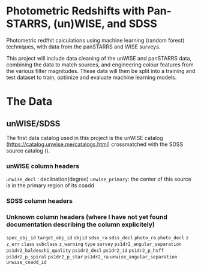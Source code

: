 # Photometric Redshifts with Pan-STARRS, (un)WISE, and SDSS

Photometric redfhit calculations using machine learning (random forest) techniques, with data from the panSTARRS and WISE surveys.

This project will include data cleaning of the unWISE and panSTARRS data, combining the data to match sources, and engineering colour features from the various filter magnitudes. These data will then be split into a training and test dataset to train, optimize and evaluate machine learning models.

# The Data
## unWISE/SDSS
The first data catalog used in this project is the unWISE catalog (https://catalog.unwise.me/catalogs.html) crossmatched with the SDSS source catalog ().

### unWISE column headers
`unwise_decl` : declination(degree)
`unwise_primary`: the center of this source is in the primary region of its coadd

### SDSS column headers

### Unknown column headers (where I have not yet found documentation describing the column explicitely)
`spec_obj_id`
`target_obj_id`
`objid`
`sdss_ra`
`sdss_decl`
`photo_ra`
`photo_decl`
`z`
`z_err`
`class`
`subclass`
`z_warning`
`type`
`survey`
`ps1dr2_angular_separation`
`ps1dr2_baldeschi_quality`
`ps1dr2_decl`
`ps1dr2_id`
`ps1dr2_p_hsff`
`ps1dr2_p_spiral`
`ps1dr2_p_star`
`ps1dr2_ra`
`unwise_angular_separation`
`unwise_coadd_id`
